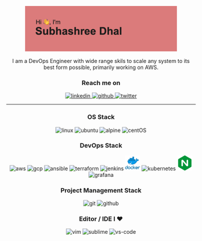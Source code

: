 <p align="center"><a href="https://ruchidhal.github.io"><img width="80%" alt="Hello, I'm Subhashree. I do open source!" src="https://github.com/RuchiDhal/RuchiDhal/raw/main/header.png" /></a></p>

<p align="center">
I am a DevOps Engineer with wide range skils to scale any system to its best form possible, primarily working on AWS.
</p>

<h3 align="center"> Reach me on </h3>
<p align="center">
  <a href="https://www.linkedin.com/in/subhashree-devops">
    <img src="https://www.vectorlogo.zone/logos/linkedin/linkedin-tile.svg" alt="linkedin" title="linkedin" width="40" height="40"/>
  </a>
  <a href="https://github.com/subhdhal">
    <img src="https://www.vectorlogo.zone/logos/github/github-tile.svg" alt="github" title="github" width="40" height="40"/>
  </a>
  <a href="https://twitter.com/subhdhal">
    <img src="https://www.vectorlogo.zone/logos/twitter/twitter-tile.svg" alt="twitter" title="twitter" width="40" height="40"/>
  </a>
</p>

---

<h3 align="center"> OS Stack </h3>
<p align="center">
  <img src="https://brandlogos.net/wp-content/uploads/2020/03/Linux-logo.png" alt="linux" title="linux" width="40" height="40"/> 
  <img src="https://www.vectorlogo.zone/logos/ubuntu/ubuntu-icon.svg" alt="ubuntu" title="ubuntu" width="40" height="40"/> 
  <img src="https://www.vectorlogo.zone/logos/alpinelinux/alpinelinux-icon.svg" alt="alpine" title="alpine" width="40" height="40"/> 
  <img src="https://www.vectorlogo.zone/logos/centos/centos-icon.svg" alt="centOS" title="centOS" width="40" height="40"/> 
</p>

<h3 align="center"> DevOps Stack  </h3>
<p align="center">
  <img src="https://www.vectorlogo.zone/logos/amazon_aws/amazon_aws-icon.svg" alt="aws" title="aws" width="40" height="40"/> 
  <img src="https://www.vectorlogo.zone/logos/google_cloud/google_cloud-icon.svg" alt="gcp" title="gcp" width="40" height="40"/> 
  <img src="https://www.vectorlogo.zone/logos/ansible/ansible-icon.svg" alt="ansible" title="ansible" width="40" height="40"/> 
  <img src="https://www.vectorlogo.zone/logos/terraformio/terraformio-icon.svg" alt="terraform" title="terraform" width="40" height="40"/> 
  <img src="https://www.vectorlogo.zone/logos/jenkins/jenkins-icon.svg" alt="jenkins" title="jenkins" width="40" height="40"/> 
  <img src="https://raw.githubusercontent.com/github/explore/80688e429a7d4ef2fca1e82350fe8e3517d3494d/topics/docker/docker.png" alt="docker" title="docker" width="40" height="40"/> 
  <img src="https://www.vectorlogo.zone/logos/kubernetes/kubernetes-icon.svg" alt="kubernetes" title="kubernetes" width="40" height="40"/> 
  <img src="https://raw.githubusercontent.com/github/explore/85cceaeeaf993ca35664dc37ea24f9237fbbfc14/topics/nginx/nginx.png" alt="nginx" title="nginx" width="40" height="40"/> 
  <img src="https://www.vectorlogo.zone/logos/grafana/grafana-icon.svg" alt="grafana" title="grafana" width="40" height="40"/> 
</p>

<h3 align="center"> Project Management Stack </h3>
<p align="center">
  <img src="https://www.vectorlogo.zone/logos/git-scm/git-scm-icon.svg" alt="git" title="git" width="40" height="40"/>  
  <img src="https://www.vectorlogo.zone/logos/github/github-icon.svg" alt="github" title="github" width="40" height="40"/>
</p>

<h3 align="center"> Editor / IDE I ♥ </h3>
<p align="center">
  <img src="https://www.vectorlogo.zone/logos/vim/vim-icon.svg" alt="vim" title="vim" width="40" height="40"/> 
  <img src="https://cdn.worldvectorlogo.com/logos/sublime-text.svg" alt="sublime" title="sublime" width="40" height="40"/> 
  <img src="https://www.vectorlogo.zone/logos/visualstudio_code/visualstudio_code-icon.svg" alt="vs-code" title="vs-code" width="40" height="40"/> 
</p>

